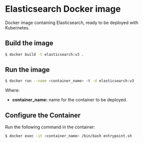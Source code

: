 # Elasticsearch Docker image

Docker image containing Elasticsearch, ready to be deployed with Kubernetes.

## Build the image

```sh
$ docker build -t elasticsearch:v3 .
```

## Run the image

```sh
$ docker run --name <container_name> -t -d elasticsearch:v3
```

Where:

* **container_name:** name for the container to be deployed.

## Configure the Container

Run the following command in the container:

```sh
$ docker exec -it <container_name> /bin/bash entrypoint.sh
